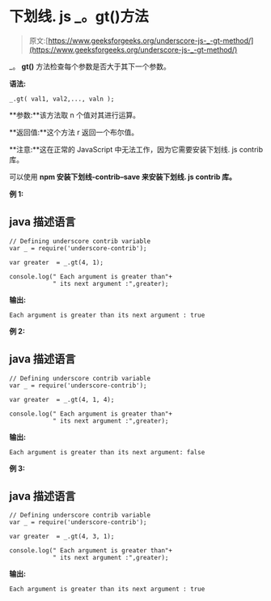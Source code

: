 # 下划线. js _。gt()方法

> 原文:[https://www.geeksforgeeks.org/underscore-js-_-gt-method/](https://www.geeksforgeeks.org/underscore-js-_-gt-method/)

_。 **gt()** 方法检查每个参数是否大于其下一个参数。

**语法:**

```
_.gt( val1, val2,..., valn );

```

**参数:**该方法取 n 个值对其进行运算。

**返回值:**这个方法 r 返回一个布尔值。

**注意:**这在正常的 JavaScript 中无法工作，因为它需要安装下划线. js contrib 库。

可以使用 **npm 安装下划线-contrib–save 来安装下划线. js contrib 库。**

**例 1:**

## java 描述语言

```
// Defining underscore contrib variable
var _ = require('underscore-contrib'); 

var greater  = _.gt(4, 1);

console.log(" Each argument is greater than"+
            " its next argument :",greater);
```

**输出:**

```
Each argument is greater than its next argument : true

```

**例 2:**

## java 描述语言

```
// Defining underscore contrib variable
var _ = require('underscore-contrib'); 

var greater  = _.gt(4, 1, 4);

console.log(" Each argument is greater than"+
            " its next argument :",greater);
```

**输出:**

```
Each argument is greater than its next argument: false

```

**例 3:**

## java 描述语言

```
// Defining underscore contrib variable
var _ = require('underscore-contrib'); 

var greater  = _.gt(4, 3, 1);

console.log(" Each argument is greater than"+
            " its next argument :",greater);
```

**输出:**

```
Each argument is greater than its next argument : true

```